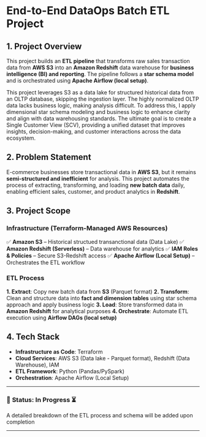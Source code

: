 # End-to-End DataOps Batch ETL Project

## 1. Project Overview
This project builds an **ETL pipeline** that transforms raw sales transaction data from **AWS S3** into an **Amazon Redshift** data warehouse for **business intelligence (BI) and reporting**. The pipeline follows a **star schema model** and is orchestrated using **Apache Airflow (local setup)**.

This project leverages S3 as a data lake for structured historical data from an OLTP database, skipping the ingestion layer. The highly normalized OLTP data lacks business logic, making analysis difficult. To address this, I apply dimensional star schema modeling and business logic to enhance clarity and align with data warehousing standards. The ultimate goal is to create a Single Customer View (SCV), providing a unified dataset that improves insights, decision-making, and customer interactions across the data ecosystem.

## 2. Problem Statement
E-commerce businesses store transactional data in **AWS S3**, but it remains **semi-structured and inefficient** for analysis. This project automates the process of extracting, transforming, and loading **new batch data** daily, enabling efficient sales, customer, and product analytics in **Redshift**.

## 3. Project Scope
### **Infrastructure (Terraform-Managed AWS Resources)**
✅ **Amazon S3** – Historical structued transanctional data (Data Lake)
✅ **Amazon Redshift (Serverless)** – Data warehouse for analytics
✅ **IAM Roles & Policies** – Secure S3-Redshift access
✅ **Apache Airflow (Local Setup)** – Orchestrates the ETL workflow

### **ETL Process**
**1. Extract**: Copy new batch data from **S3** (Parquet format)
**2. Transform**: Clean and structure data into **fact and dimension tables** using star schema approach and apply business logic
**3. Load**: Store transformed data in **Amazon Redshift** for analytical purposes
**4. Orchestrate**: Automate ETL execution using **Airflow DAGs (local setup)**

## 4. Tech Stack
- **Infrastructure as Code**: Terraform
- **Cloud Services**: AWS S3 (Data lake - Parquet format), Redshift (Data Warehouse), IAM
- **ETL Framework**: Python (Pandas/PySpark)
- **Orchestration**: Apache Airflow (Local Setup)

---
### 📌 **Status:** In Progress ⏳  
A detailed breakdown of the ETL process and schema will be added upon completion

---
